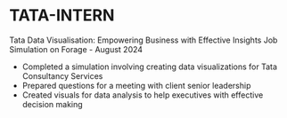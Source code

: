 # TATA-INTERN
Tata Data Visualisation: Empowering Business with Effective Insights Job
Simulation on Forage - August 2024


 * Completed a simulation involving creating data visualizations for Tata
   Consultancy Services
 * Prepared questions for a meeting with client senior leadership
 * Created visuals for data analysis to help executives with effective decision
   making
    
